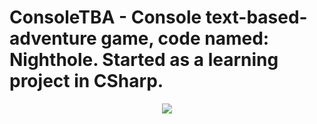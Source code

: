 # ConsoleTBA - Console text-based-adventure game, code named: Nighthole. Started as a learning project in CSharp.


<p align="center">
  <img src="https://i.imgur.com/1XDiX6s.gif">
  <img src="https://i.imgur.com/ewjaxWU.png>
</p>
